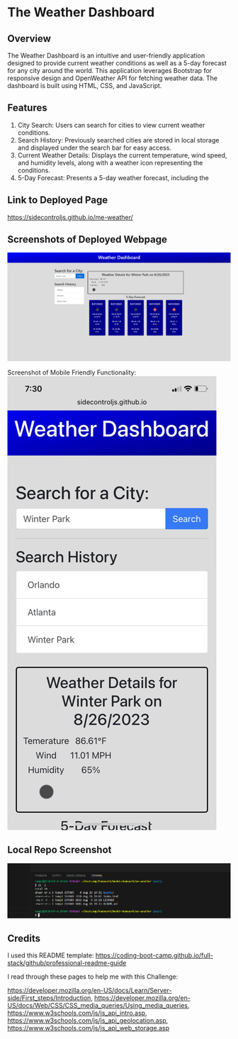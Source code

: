 # The Weather Dashboard

## Overview

The Weather Dashboard is an intuitive and user-friendly application designed to provide current weather conditions as well as a 5-day forecast for any city around the world. This application leverages Bootstrap for responsive design and OpenWeather API for fetching weather data. The dashboard is built using HTML, CSS, and JavaScript. 

## Features

1. City Search: Users can search for cities to view current weather conditions.
2. Search History: Previously searched cities are stored in local storage and displayed under the search bar for easy access.
3. Current Weather Details: Displays the current temperature, wind speed, and humidity levels, along with a weather icon representing the conditions.
4. 5-Day Forecast: Presents a 5-day weather forecast, including the 

## Link to Deployed Page

https://sidecontroljs.github.io/me-weather/

## Screenshots of Deployed Webpage

![Screenshot 1](/Assets/Deployed_SS.png)


Screenshot of Mobile Friendly Functionality:
![Screenshot 2](/Assets/mobile_SS.jpg)

## Local Repo Screenshot

![Here's a link to a screen shot showing the location of my code source.](/Assets/local_repo_SS.png)

## Credits

I used this README template: 
https://coding-boot-camp.github.io/full-stack/github/professional-readme-guide

I read through these pages to help me with this Challenge: 

https://developer.mozilla.org/en-US/docs/Learn/Server-side/First_steps/Introduction,
https://developer.mozilla.org/en-US/docs/Web/CSS/CSS_media_queries/Using_media_queries,
https://www.w3schools.com/js/js_api_intro.asp,
https://www.w3schools.com/js/js_api_geolocation.asp,
https://www.w3schools.com/js/js_api_web_storage.asp

